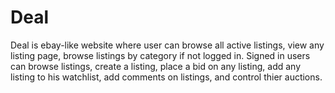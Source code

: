 # Deal
Deal is ebay-like website where user can browse all active listings, view any listing page, browse listings by category if not logged in.
Signed in users can browse listings, create a listing, place a bid on any listing, add any listing to his watchlist, add comments on listings, and control thier auctions.
